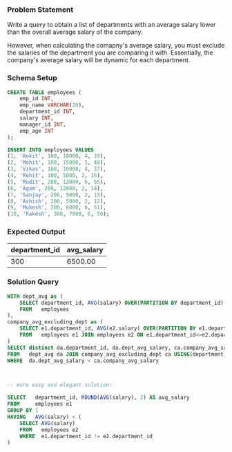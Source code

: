 ### Problem Statement 

Write a query to obtain a list of departments with an average salary lower than the overall average salary of the company. 

However, when calculating the comapny's average salary, you must exclude the salaries of the department you are comparing it with. Essentially, the company's average salary will be dynamic for each department.


### Schema Setup

```sql
CREATE TABLE employees (
    emp_id INT,
    emp_name VARCHAR(20),
    department_id INT,
    salary INT,
    manager_id INT,
    emp_age INT
);

INSERT INTO employees VALUES
(1, 'Ankit', 100, 10000, 4, 39),
(2, 'Mohit', 100, 15000, 5, 48),
(3, 'Vikas', 100, 10000, 4, 37),
(4, 'Rohit', 100, 5000, 2, 16),
(5, 'Mudit', 200, 12000, 6, 55),
(6, 'Agam', 200, 12000, 2, 14),
(7, 'Sanjay', 200, 9000, 2, 13),
(8, 'Ashish', 200, 5000, 2, 12),
(9, 'Mukesh', 300, 6000, 6, 51),
(10, 'Rakesh', 300, 7000, 6, 50);
```

### Expected Output

department_id |	avg_salary |
--|--|
300 |	6500.00 |



### Solution Query

```sql
WITH dept_avg as (
	SELECT department_id, AVG(salary) OVER(PARTITION BY department_id) as dept_avg_salary
	FROM   employees
),
company_avg_excluding_dept as ( 
	SELECT e1.department_id, AVG(e2.salary) OVER(PARTITION BY e1.department_id) as company_avg_salary
	FROM   employees e1 JOIN employees e2 ON e1.department_id<>e2.department_id
)
SELECT distinct da.department_id, da.dept_avg_salary, ca.company_avg_salary
FROM   dept_avg da JOIN company_avg_excluding_dept ca USING(department_id)
WHERE  da.dept_avg_salary < ca.company_avg_salary



-- more easy and elegant solution: 

SELECT   department_id, ROUND(AVG(salary), 2) AS avg_salary
FROM     employees e1
GROUP BY 1
HAVING   AVG(salary) < (
    SELECT AVG(salary)
    FROM   employees e2
    WHERE  e1.department_id != e2.department_id
)
```

